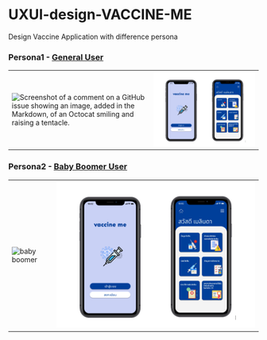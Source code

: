 # UXUI-design-VACCINE-ME
Design Vaccine Application with difference persona

### Persona1 - [General User](https://www.figma.com/proto/WE5INDtznXa6AmsH64BdY2/persona1?node-id=175-511&starting-point-node-id=175%3A511&scaling=scale-down&mode=design&t=wpohr0UsonzfyrPr-1)

| |                            |
| ----------------------------------- | ----------------------------------- |
| ![Screenshot of a comment on a GitHub issue showing an image, added in the Markdown, of an Octocat smiling and raising a tentacle.](https://cdn-icons-png.flaticon.com/512/4202/4202831.png) | ![persona1 prototype](https://github.com/Sasikarn-Pitpeng/UXUI-design-VACCINE-ME/blob/f70c1bacb6bff78caef7960450618a258ef05cdc/persona1%20prototype.png) |


### Persona2 - [Baby Boomer User](https://www.figma.com/proto/obAM9dX5cIqYsFqDgX40xJ/persona2?node-id=17-94&starting-point-node-id=17%3A94&scaling=scale-down&mode=design&t=k7BZPXAnJX5AYWQj-1)

| |                            |
| ----------------------------------- | ----------------------------------- |
| ![baby boomer](https://cdn-icons-png.flaticon.com/512/5798/5798277.png) | ![persona1 prototype](https://github.com/Sasikarn-Pitpeng/UXUI-design-VACCINE-ME/blob/f70c1bacb6bff78caef7960450618a258ef05cdc/persona1%20prototype.png) |

